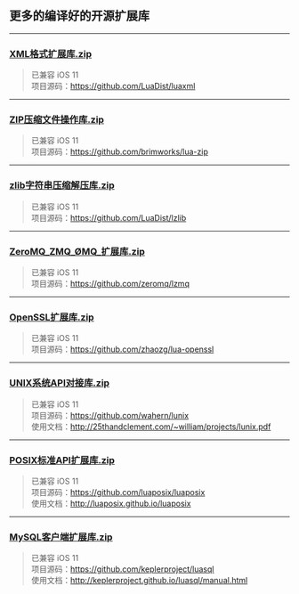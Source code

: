 ## 更多的编译好的开源扩展库


---

### [XML格式扩展库.zip](http://static.zybuluo.com/xxtouch/cxbtsovntpnmu0brgf8j1zhe/XML格式扩展库.zip)
> 已兼容 iOS 11  
> 项目源码：https://github.com/LuaDist/luaxml  

---

### [ZIP压缩文件操作库.zip](http://static.zybuluo.com/xxtouch/ewzac9vbpv0xo317kn2sngc9/ZIP压缩文件操作库.zip)
> 已兼容 iOS 11  
> 项目源码：https://github.com/brimworks/lua-zip  

---

### [zlib字符串压缩解压库.zip](http://static.zybuluo.com/xxtouch/fv8gj5ok4n4nhiv80qye1zph/zlib字符串压缩解压库.zip)
> 已兼容 iOS 11  
> 项目源码：https://github.com/LuaDist/lzlib  

---

### [ZeroMQ_ZMQ_ØMQ_扩展库.zip](http://static.zybuluo.com/xxtouch/m8ewask2hrdxs4xpp5hfentf/ZeroMQ_ZMQ_ØMQ_扩展库.zip)
> 已兼容 iOS 11  
> 项目源码：https://github.com/zeromq/lzmq  

---

### [OpenSSL扩展库.zip](http://static.zybuluo.com/xxtouch/mu8qj56vm83c3f6i7rjdwxcg/OpenSSL扩展库.zip)  
> 已兼容 iOS 11  
> 项目源码：https://github.com/zhaozg/lua-openssl  

---

### [UNIX系统API对接库.zip](http://static.zybuluo.com/xxtouch/qcroam449jtiq2j3rbzcuy4o/UNIX系统API对接库.zip)  
> 已兼容 iOS 11  
> 项目源码：https://github.com/wahern/lunix  
> 使用文档：http://25thandclement.com/~william/projects/lunix.pdf  

---

### [POSIX标准API扩展库.zip](http://static.zybuluo.com/xxtouch/5vc0t7hb9vhnnln8nlwcfagk/POSIX标准API扩展库.zip)  
> 已兼容 iOS 11  
> 项目源码：https://github.com/luaposix/luaposix  
> 使用文档：http://luaposix.github.io/luaposix  

---

### [MySQL客户端扩展库.zip](http://static.zybuluo.com/xxtouch/ez5rlsx3v5ci2i5eacb92fgo/MySQL客户端扩展库.zip)  
> 已兼容 iOS 11  
> 项目源码：https://github.com/keplerproject/luasql  
> 使用文档：http://keplerproject.github.io/luasql/manual.html  


